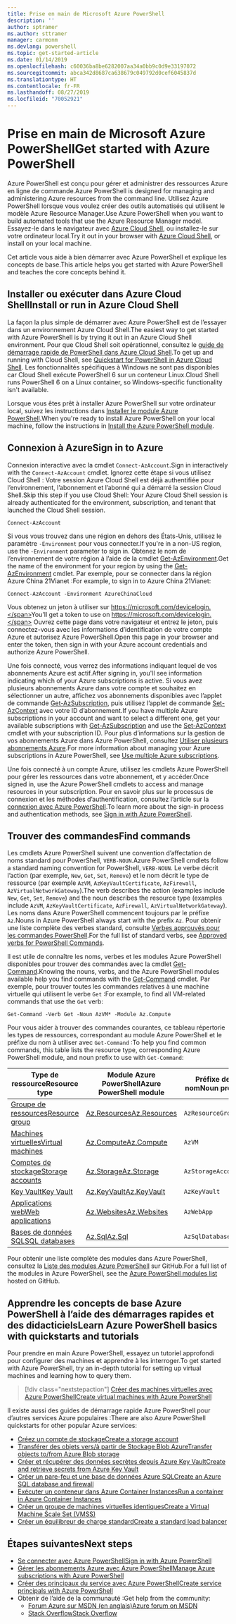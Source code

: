 ```yaml
---
title: Prise en main de Microsoft Azure PowerShell
description: ''
author: sptramer
ms.author: sttramer
manager: carmonm
ms.devlang: powershell
ms.topic: get-started-article
ms.date: 01/14/2019
ms.openlocfilehash: c60036ba8be6282007aa34a0bb9c0d9e33197072
ms.sourcegitcommit: abca342d8687ca638679c049792d0cef6045837d
ms.translationtype: HT
ms.contentlocale: fr-FR
ms.lasthandoff: 08/27/2019
ms.locfileid: "70052921"
---
```

# <a name="get-started-with-azure-powershell"></a><span data-ttu-id="1aad8-102">Prise en main de Microsoft Azure PowerShell</span><span class="sxs-lookup"><span data-stu-id="1aad8-102">Get started with Azure PowerShell</span></span>

<span data-ttu-id="1aad8-103">Azure PowerShell est conçu pour gérer et administrer des ressources Azure en ligne de commande.</span><span class="sxs-lookup"><span data-stu-id="1aad8-103">Azure PowerShell is designed for managing and administering Azure resources from the command line.</span></span> <span data-ttu-id="1aad8-104">Utilisez Azure PowerShell lorsque vous voulez créer des outils automatisés qui utilisent le modèle Azure Resource Manager.</span><span class="sxs-lookup"><span data-stu-id="1aad8-104">Use Azure PowerShell when you want to build automated tools that use the Azure Resource Manager model.</span></span>
<span data-ttu-id="1aad8-105">Essayez-le dans le navigateur avec [Azure Cloud Shell](/azure/cloud-shell/overview), ou installez-le sur votre ordinateur local.</span><span class="sxs-lookup"><span data-stu-id="1aad8-105">Try it out in your browser with [Azure Cloud Shell](/azure/cloud-shell/overview), or install on your local machine.</span></span>

<span data-ttu-id="1aad8-106">Cet article vous aide à bien démarrer avec Azure PowerShell et explique les concepts de base.</span><span class="sxs-lookup"><span data-stu-id="1aad8-106">This article helps you get started with Azure PowerShell and teaches the core concepts behind it.</span></span>

## <a name="install-or-run-in-azure-cloud-shell"></a><span data-ttu-id="1aad8-107">Installer ou exécuter dans Azure Cloud Shell</span><span class="sxs-lookup"><span data-stu-id="1aad8-107">Install or run in Azure Cloud Shell</span></span>

<span data-ttu-id="1aad8-108">La façon la plus simple de démarrer avec Azure PowerShell est de l’essayer dans un environnement Azure Cloud Shell.</span><span class="sxs-lookup"><span data-stu-id="1aad8-108">The easiest way to get started with Azure PowerShell is by trying it out in an Azure Cloud Shell environment.</span></span>
<span data-ttu-id="1aad8-109">Pour que Cloud Shell soit opérationnel, consultez le [guide de démarrage rapide de PowerShell dans Azure Cloud Shell](/azure/cloud-shell/quickstart-powershell).</span><span class="sxs-lookup"><span data-stu-id="1aad8-109">To get up and running with Cloud Shell, see [Quickstart for PowerShell in Azure Cloud Shell](/azure/cloud-shell/quickstart-powershell).</span></span>
<span data-ttu-id="1aad8-110">Les fonctionnalités spécifiques à Windows ne sont pas disponibles car Cloud Shell exécute PowerShell 6 sur un conteneur Linux.</span><span class="sxs-lookup"><span data-stu-id="1aad8-110">Cloud Shell runs PowerShell 6 on a Linux container, so Windows-specific functionality isn't available.</span></span>

<span data-ttu-id="1aad8-111">Lorsque vous êtes prêt à installer Azure PowerShell sur votre ordinateur local, suivez les instructions dans [Installer le module Azure PowerShell](install-az-ps.md).</span><span class="sxs-lookup"><span data-stu-id="1aad8-111">When you're ready to install Azure PowerShell on your local machine, follow the instructions in [Install the Azure PowerShell module](install-az-ps.md).</span></span>

## <a name="sign-in-to-azure"></a><span data-ttu-id="1aad8-112">Connexion à Azure</span><span class="sxs-lookup"><span data-stu-id="1aad8-112">Sign in to Azure</span></span>

<span data-ttu-id="1aad8-113">Connexion interactive avec la cmdlet `Connect-AzAccount`.</span><span class="sxs-lookup"><span data-stu-id="1aad8-113">Sign in interactively with the `Connect-AzAccount` cmdlet.</span></span> <span data-ttu-id="1aad8-114">Ignorez cette étape si vous utilisez Cloud Shell : Votre session Azure Cloud Shell est déjà authentifiée pour l’environnement, l’abonnement et l’abonné qui a démarré la session Cloud Shell.</span><span class="sxs-lookup"><span data-stu-id="1aad8-114">Skip this step if you use Cloud Shell: Your Azure Cloud Shell session is already authenticated for the environment, subscription, and tenant that launched the Cloud Shell session.</span></span>

```azurepowershell-interactive
Connect-AzAccount
```

<span data-ttu-id="1aad8-115">Si vous vous trouvez dans une région en dehors des États-Unis, utilisez le paramètre `-Environment` pour vous connecter.</span><span class="sxs-lookup"><span data-stu-id="1aad8-115">If you're in a non-US region, use the `-Environment` parameter to sign in.</span></span> <span data-ttu-id="1aad8-116">Obtenez le nom de l’environnement de votre région à l’aide de la cmdlet [Get-AzEnvironment](/powershell/module/Az.Accounts/Get-AzEnvironment).</span><span class="sxs-lookup"><span data-stu-id="1aad8-116">Get the name of the environment for your region by using the [Get-AzEnvironment](/powershell/module/Az.Accounts/Get-AzEnvironment) cmdlet.</span></span> <span data-ttu-id="1aad8-117">Par exemple, pour se connecter dans la région Azure China 21Vianet :</span><span class="sxs-lookup"><span data-stu-id="1aad8-117">For example, to sign in to Azure China 21Vianet:</span></span>

```azurepowershell-interactive
Connect-AzAccount -Environment AzureChinaCloud
```

<span data-ttu-id="1aad8-118">Vous obtenez un jeton à utiliser sur https://microsoft.com/devicelogin.</span><span class="sxs-lookup"><span data-stu-id="1aad8-118">You'll get a token to use on https://microsoft.com/devicelogin.</span></span> <span data-ttu-id="1aad8-119">Ouvrez cette page dans votre navigateur et entrez le jeton, puis connectez-vous avec les informations d’identification de votre compte Azure et autorisez Azure PowerShell.</span><span class="sxs-lookup"><span data-stu-id="1aad8-119">Open this page in your browser and enter the token, then sign in with your Azure account credentials and authorize Azure PowerShell.</span></span> 

<span data-ttu-id="1aad8-120">Une fois connecté, vous verrez des informations indiquant lequel de vos abonnements Azure est actif.</span><span class="sxs-lookup"><span data-stu-id="1aad8-120">After signing in, you'll see information indicating which of your Azure subscriptions is active.</span></span> <span data-ttu-id="1aad8-121">Si vous avez plusieurs abonnements Azure dans votre compte et souhaitez en sélectionner un autre, affichez vos abonnements disponibles avec l’applet de commande [Get-AzSubscription](/powershell/module/az.accounts/get-azsubscription), puis utilisez l’applet de commande [Set-AzContext](/powershell/module/az.accounts/set-azcontext) avec votre ID d’abonnement.</span><span class="sxs-lookup"><span data-stu-id="1aad8-121">If you have multiple Azure subscriptions in your account and want to select a different one, get your available subscriptions with [Get-AzSubscription](/powershell/module/az.accounts/get-azsubscription) and use the [Set-AzContext](/powershell/module/az.accounts/set-azcontext) cmdlet with your subscription ID.</span></span>
<span data-ttu-id="1aad8-122">Pour plus d’informations sur la gestion de vos abonnements Azure dans Azure PowerShell, consultez [Utiliser plusieurs abonnements Azure](manage-subscriptions-azureps.md).</span><span class="sxs-lookup"><span data-stu-id="1aad8-122">For more information about managing your Azure subscriptions in Azure PowerShell, see [Use multiple Azure subscriptions](manage-subscriptions-azureps.md).</span></span>

<span data-ttu-id="1aad8-123">Une fois connecté à un compte Azure, utilisez les cmdlets Azure PowerShell pour gérer les ressources dans votre abonnement, et y accéder.</span><span class="sxs-lookup"><span data-stu-id="1aad8-123">Once signed in, use the Azure PowerShell cmdlets to access and manage resources in your subscription.</span></span> <span data-ttu-id="1aad8-124">Pour en savoir plus sur le processus de connexion et les méthodes d’authentification, consultez l’article sur la [connexion avec Azure PowerShell](authenticate-azureps.md).</span><span class="sxs-lookup"><span data-stu-id="1aad8-124">To learn more about the sign-in process and authentication methods, see [Sign in with Azure PowerShell](authenticate-azureps.md).</span></span>

## <a name="find-commands"></a><span data-ttu-id="1aad8-125">Trouver des commandes</span><span class="sxs-lookup"><span data-stu-id="1aad8-125">Find commands</span></span>

<span data-ttu-id="1aad8-126">Les cmdlets Azure PowerShell suivent une convention d’affectation de noms standard pour PowerShell, `VERB-NOUN`.</span><span class="sxs-lookup"><span data-stu-id="1aad8-126">Azure PowerShell cmdlets follow a standard naming convention for PowerShell, `VERB-NOUN`.</span></span> <span data-ttu-id="1aad8-127">Le verbe décrit l’action (par exemple, `New`, `Get`, `Set`, `Remove`) et le nom décrit le type de ressource (par exemple `AzVM`, `AzKeyVaultCertificate`, `AzFirewall`, `AzVirtualNetworkGateway`).</span><span class="sxs-lookup"><span data-stu-id="1aad8-127">The verb describes the action (examples include `New`, `Get`, `Set`, `Remove`) and the noun describes the resource type (examples include `AzVM`, `AzKeyVaultCertificate`, `AzFirewall`, `AzVirtualNetworkGateway`).</span></span> <span data-ttu-id="1aad8-128">Les noms dans Azure PowerShell commencent toujours par le préfixe `Az`.</span><span class="sxs-lookup"><span data-stu-id="1aad8-128">Nouns in Azure PowerShell always start with the prefix `Az`.</span></span> <span data-ttu-id="1aad8-129">Pour obtenir une liste complète des verbes standard, consulte [Verbes approuvés pour les commandes PowerShell](/powershell/developer/cmdlet/approved-verbs-for-windows-powershell-commands).</span><span class="sxs-lookup"><span data-stu-id="1aad8-129">For the full list of standard verbs, see [Approved verbs for PowerShell Commands](/powershell/developer/cmdlet/approved-verbs-for-windows-powershell-commands).</span></span>

<span data-ttu-id="1aad8-130">Il est utile de connaître les noms, verbes et les modules Azure PowerShell disponibles pour trouver des commandes avec la cmdlet [Get-Command](/powershell/module/microsoft.powershell.core/get-command).</span><span class="sxs-lookup"><span data-stu-id="1aad8-130">Knowing the nouns, verbs, and the Azure PowerShell modules available help you find commands with the [Get-Command](/powershell/module/microsoft.powershell.core/get-command) cmdlet.</span></span> <span data-ttu-id="1aad8-131">Par exemple, pour trouver toutes les commandes relatives à une machine virtuelle qui utilisent le verbe `Get` :</span><span class="sxs-lookup"><span data-stu-id="1aad8-131">For example, to find all VM-related commands that use the `Get` verb:</span></span>

```powershell-interactive
Get-Command -Verb Get -Noun AzVM* -Module Az.Compute
```

<span data-ttu-id="1aad8-132">Pour vous aider à trouver des commandes courantes, ce tableau répertorie les types de ressources, correspondant au module Azure PowerShell et le préfixe du nom à utiliser avec `Get-Command` :</span><span class="sxs-lookup"><span data-stu-id="1aad8-132">To help you find common commands, this table lists the resource type, corresponding Azure PowerShell module, and noun prefix to use with `Get-Command`:</span></span>

| <span data-ttu-id="1aad8-133">Type de ressource</span><span class="sxs-lookup"><span data-stu-id="1aad8-133">Resource type</span></span> | <span data-ttu-id="1aad8-134">Module Azure PowerShell</span><span class="sxs-lookup"><span data-stu-id="1aad8-134">Azure PowerShell module</span></span> | <span data-ttu-id="1aad8-135">Préfixe de nom</span><span class="sxs-lookup"><span data-stu-id="1aad8-135">Noun prefix</span></span> |
|---------------|-------------------------|----------------|
| [<span data-ttu-id="1aad8-136">Groupe de ressources</span><span class="sxs-lookup"><span data-stu-id="1aad8-136">Resource group</span></span>](/azure/azure-resource-manager/resource-group-overview) | [<span data-ttu-id="1aad8-137">Az.Resources</span><span class="sxs-lookup"><span data-stu-id="1aad8-137">Az.Resources</span></span>](/powershell/module/az.resources#resources) | `AzResourceGroup` |
| [<span data-ttu-id="1aad8-138">Machines virtuelles</span><span class="sxs-lookup"><span data-stu-id="1aad8-138">Virtual machines</span></span>](/azure/virtual-machines) | [<span data-ttu-id="1aad8-139">Az.Compute</span><span class="sxs-lookup"><span data-stu-id="1aad8-139">Az.Compute</span></span>](/powershell/module/az.compute#virtual_machines) | `AzVM` |
| [<span data-ttu-id="1aad8-140">Comptes de stockage</span><span class="sxs-lookup"><span data-stu-id="1aad8-140">Storage accounts</span></span>](/azure/storage/common/storage-introduction) | [<span data-ttu-id="1aad8-141">Az.Storage</span><span class="sxs-lookup"><span data-stu-id="1aad8-141">Az.Storage</span></span>](/powershell/module/az.storage/) | `AzStorageAccount` |
| [<span data-ttu-id="1aad8-142">Key Vault</span><span class="sxs-lookup"><span data-stu-id="1aad8-142">Key Vault</span></span>](/azure/key-vault/key-vault-whatis) | [<span data-ttu-id="1aad8-143">Az.KeyVault</span><span class="sxs-lookup"><span data-stu-id="1aad8-143">Az.KeyVault</span></span>](/powershell/module/az.keyvault) | `AzKeyVault` |
| [<span data-ttu-id="1aad8-144">Applications web</span><span class="sxs-lookup"><span data-stu-id="1aad8-144">Web applications</span></span>](/azure/app-service) | [<span data-ttu-id="1aad8-145">Az.Websites</span><span class="sxs-lookup"><span data-stu-id="1aad8-145">Az.Websites</span></span>](/powershell/module/az.websites) | `AzWebApp` |
| [<span data-ttu-id="1aad8-146">Bases de données SQL</span><span class="sxs-lookup"><span data-stu-id="1aad8-146">SQL databases</span></span>](/azure/sql-database) | [<span data-ttu-id="1aad8-147">Az.Sql</span><span class="sxs-lookup"><span data-stu-id="1aad8-147">Az.Sql</span></span>](/powershell/module/az.sql) | `AzSqlDatabase` |

<span data-ttu-id="1aad8-148">Pour obtenir une liste complète des modules dans Azure PowerShell, consultez la [Liste des modules Azure PowerShell](https://github.com/Azure/azure-powershell/blob/master/documentation/azure-powershell-modules.md) sur GitHub.</span><span class="sxs-lookup"><span data-stu-id="1aad8-148">For a full list of the modules in Azure PowerShell, see the [Azure PowerShell modules list](https://github.com/Azure/azure-powershell/blob/master/documentation/azure-powershell-modules.md) hosted on GitHub.</span></span>

## <a name="learn-azure-powershell-basics-with-quickstarts-and-tutorials"></a><span data-ttu-id="1aad8-149">Apprendre les concepts de base Azure PowerShell à l’aide des démarrages rapides et des didacticiels</span><span class="sxs-lookup"><span data-stu-id="1aad8-149">Learn Azure PowerShell basics with quickstarts and tutorials</span></span>

<span data-ttu-id="1aad8-150">Pour prendre en main Azure PowerShell, essayez un tutoriel approfondi pour configurer des machines et apprendre à les interroger.</span><span class="sxs-lookup"><span data-stu-id="1aad8-150">To get started with Azure PowerShell, try an in-depth tutorial for setting up virtual machines and learning how to query them.</span></span>

> [!div class="nextstepaction"]
> [<span data-ttu-id="1aad8-151">Créer des machines virtuelles avec Azure PowerShell</span><span class="sxs-lookup"><span data-stu-id="1aad8-151">Create virtual machines with Azure PowerShell</span></span>](azureps-vm-tutorial.yml)

<span data-ttu-id="1aad8-152">Il existe aussi des guides de démarrage rapide Azure PowerShell pour d’autres services Azure populaires :</span><span class="sxs-lookup"><span data-stu-id="1aad8-152">There are also Azure PowerShell quickstarts for other popular Azure services:</span></span>

* [<span data-ttu-id="1aad8-153">Créez un compte de stockage</span><span class="sxs-lookup"><span data-stu-id="1aad8-153">Create a storage account</span></span>](/azure/storage/common/storage-quickstart-create-account?tabs=azure-powershell)
* [<span data-ttu-id="1aad8-154">Transférer des objets vers/à partir de Stockage Blob Azure</span><span class="sxs-lookup"><span data-stu-id="1aad8-154">Transfer objects to/from Azure Blob storage</span></span>](/azure/storage/blobs/storage-quickstart-blobs-powershell)
* [<span data-ttu-id="1aad8-155">Créer et récupérer des données secrètes depuis Azure Key Vault</span><span class="sxs-lookup"><span data-stu-id="1aad8-155">Create and retrieve secrets from Azure Key Vault</span></span>](/azure/key-vault/quick-create-powershell)
* [<span data-ttu-id="1aad8-156">Créer un pare-feu et une base de données Azure SQL</span><span class="sxs-lookup"><span data-stu-id="1aad8-156">Create an Azure SQL database and firewall</span></span>](/azure/sql-database/scripts/sql-database-create-and-configure-database-powershell)
* [<span data-ttu-id="1aad8-157">Exécuter un conteneur dans Azure Container Instances</span><span class="sxs-lookup"><span data-stu-id="1aad8-157">Run a container in Azure Container Instances</span></span>](/azure/container-instances/container-instances-quickstart-powershell)
* [<span data-ttu-id="1aad8-158">Créer un groupe de machines virtuelles identiques</span><span class="sxs-lookup"><span data-stu-id="1aad8-158">Create a Virtual Machine Scale Set (VMSS)</span></span>](/azure/virtual-machine-scale-sets/quick-create-powershell)
* [<span data-ttu-id="1aad8-159">Créer un équilibreur de charge standard</span><span class="sxs-lookup"><span data-stu-id="1aad8-159">Create a standard load balancer</span></span>](/azure/load-balancer/quickstart-create-standard-load-balancer-powershell)

## <a name="next-steps"></a><span data-ttu-id="1aad8-160">Étapes suivantes</span><span class="sxs-lookup"><span data-stu-id="1aad8-160">Next steps</span></span>

* [<span data-ttu-id="1aad8-161">Se connecter avec Azure PowerShell</span><span class="sxs-lookup"><span data-stu-id="1aad8-161">Sign in with Azure PowerShell</span></span>](authenticate-azureps.md)
* [<span data-ttu-id="1aad8-162">Gérer les abonnements Azure avec Azure PowerShell</span><span class="sxs-lookup"><span data-stu-id="1aad8-162">Manage Azure subscriptions with Azure PowerShell</span></span>](manage-subscriptions-azureps.md)
* [<span data-ttu-id="1aad8-163">Créer des principaux du service avec Azure PowerShell</span><span class="sxs-lookup"><span data-stu-id="1aad8-163">Create service principals with Azure PowerShell</span></span>](create-azure-service-principal-azureps.md)
* <span data-ttu-id="1aad8-164">Obtenir de l’aide de la communauté :</span><span class="sxs-lookup"><span data-stu-id="1aad8-164">Get help from the community:</span></span>
  * [<span data-ttu-id="1aad8-165">Forum Azure sur MSDN (en anglais)</span><span class="sxs-lookup"><span data-stu-id="1aad8-165">Azure forum on MSDN</span></span>](http://go.microsoft.com/fwlink/p/?LinkId=320212)
  * [<span data-ttu-id="1aad8-166">Stack Overflow</span><span class="sxs-lookup"><span data-stu-id="1aad8-166">Stack Overflow</span></span>](http://go.microsoft.com/fwlink/?LinkId=320213)
